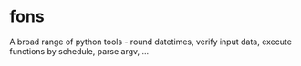 # fons
A broad range of python tools - round datetimes, verify input data, execute functions by schedule, parse argv, ...
